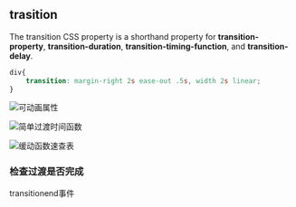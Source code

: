 
## trasition

The transition CSS property is a shorthand property for **transition-property**, **transition-duration**, **transition-timing-function**, and **transition-delay**.
```css
div{
    transition: margin-right 2s ease-out .5s, width 2s linear;
}
```

![可动画属性](https://developer.mozilla.org/zh-CN/docs/Web/CSS/CSS_animated_properties)

![简单过渡时间函数](https://developer.mozilla.org/en-US/docs/Web/CSS/single-transition-timing-function)

![缓动函数速查表](https://easings.net/zh-cn)

### 检查过渡是否完成

transitionend事件
